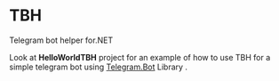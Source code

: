 # TBH
Telegram bot helper for.NET

Look at <b>HelloWorldTBH</b> project for an example of how to use TBH for a simple telegram bot using <a href="https://github.com/TelegramBots/Telegram.Bot">Telegram.Bot</a> Library .
